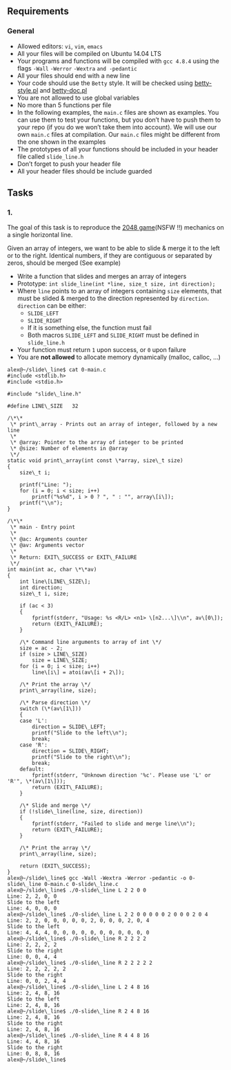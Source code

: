 ## Requirements

### General

- Allowed editors: `vi`, `vim`, `emacs`
- All your files will be compiled on Ubuntu 14.04 LTS
- Your programs and functions will be compiled with `gcc 4.8.4` using the flags `-Wall` `-Werror` `-Wextra` `and -pedantic`
- All your files should end with a new line
- Your code should use the `Betty` style. It will be checked using [betty-style.pl](https://github.com/hs-hq/Betty/blob/master/betty-style.pl "betty-style.pl") and [betty-doc.pl](https://github.com/hs-hq/Betty/blob/master/betty-doc.pl "betty-doc.pl")
- You are not allowed to use global variables
- No more than 5 functions per file
- In the following examples, the `main.c` files are shown as examples. You can use them to test your functions, but you don’t have to push them to your repo (if you do we won’t take them into account). We will use our own `main.c` files at compilation. Our `main.c` files might be different from the one shown in the examples
- The prototypes of all your functions should be included in your header file called `slide_line.h`
- Don’t forget to push your header file
- All your header files should be include guarded

## Tasks

### 1.

The goal of this task is to reproduce the [2048 game](/rltoken/i7Nqad-fVtT6e4qtMUtArw "2048 game")(NSFW !!) mechanics on a single horizontal line.

Given an array of integers, we want to be able to slide & merge it to the left or to the right. Identical numbers, if they are contiguous or separated by zeros, should be merged (See example)

- Write a function that slides and merges an array of integers
- Prototype: `int slide_line(int *line, size_t size, int direction);`
- Where `line` points to an array of integers containing `size` elements, that must be slided & merged to the direction represented by `direction`. `direction` can be either:
  - `SLIDE_LEFT`
  - `SLIDE_RIGHT`
  - If it is something else, the function must fail
  - Both macros `SLIDE_LEFT` and `SLIDE_RIGHT` must be defined in `slide_line.h`
- Your function must return `1` upon success, or `0` upon failure
- You are **not allowed** to allocate memory dynamically (malloc, calloc, …)

```
alex@~/slide\_line$ cat 0-main.c
#include <stdlib.h>
#include <stdio.h>

#include "slide\_line.h"

#define LINE\_SIZE   32

/\*\*
 \* print\_array - Prints out an array of integer, followed by a new line
 \*
 \* @array: Pointer to the array of integer to be printed
 \* @size: Number of elements in @array
 \*/
static void print\_array(int const \*array, size\_t size)
{
    size\_t i;

    printf("Line: ");
    for (i = 0; i < size; i++)
        printf("%s%d", i > 0 ? ", " : "", array\[i\]);
    printf("\\n");
}

/\*\*
 \* main - Entry point
 \*
 \* @ac: Arguments counter
 \* @av: Arguments vector
 \*
 \* Return: EXIT\_SUCCESS or EXIT\_FAILURE
 \*/
int main(int ac, char \*\*av)
{
    int line\[LINE\_SIZE\];
    int direction;
    size\_t i, size;

    if (ac < 3)
    {
        fprintf(stderr, "Usage: %s <R/L> <n1> \[n2...\]\\n", av\[0\]);
        return (EXIT\_FAILURE);
    }

    /\* Command line arguments to array of int \*/
    size = ac - 2;
    if (size > LINE\_SIZE)
        size = LINE\_SIZE;
    for (i = 0; i < size; i++)
        line\[i\] = atoi(av\[i + 2\]);

    /\* Print the array \*/
    print\_array(line, size);

    /\* Parse direction \*/
    switch (\*(av\[1\]))
    {
    case 'L':
        direction = SLIDE\_LEFT;
        printf("Slide to the left\\n");
        break;
    case 'R':
        direction = SLIDE\_RIGHT;
        printf("Slide to the right\\n");
        break;
    default:
        fprintf(stderr, "Unknown direction '%c'. Please use 'L' or 'R'", \*(av\[1\]));
        return (EXIT\_FAILURE);
    }

    /\* Slide and merge \*/
    if (!slide\_line(line, size, direction))
    {
        fprintf(stderr, "Failed to slide and merge line\\n");
        return (EXIT\_FAILURE);
    }

    /\* Print the array \*/
    print\_array(line, size);

    return (EXIT\_SUCCESS);
}
alex@~/slide\_line$ gcc -Wall -Wextra -Werror -pedantic -o 0-slide\_line 0-main.c 0-slide\_line.c
alex@~/slide\_line$ ./0-slide\_line L 2 2 0 0
Line: 2, 2, 0, 0
Slide to the left
Line: 4, 0, 0, 0
alex@~/slide\_line$ ./0-slide\_line L 2 2 0 0 0 0 0 2 0 0 0 2 0 4
Line: 2, 2, 0, 0, 0, 0, 0, 2, 0, 0, 0, 2, 0, 4
Slide to the left
Line: 4, 4, 4, 0, 0, 0, 0, 0, 0, 0, 0, 0, 0, 0
alex@~/slide\_line$ ./0-slide\_line R 2 2 2 2
Line: 2, 2, 2, 2
Slide to the right
Line: 0, 0, 4, 4
alex@~/slide\_line$ ./0-slide\_line R 2 2 2 2 2
Line: 2, 2, 2, 2, 2
Slide to the right
Line: 0, 0, 2, 4, 4
alex@~/slide\_line$ ./0-slide\_line L 2 4 8 16
Line: 2, 4, 8, 16
Slide to the left
Line: 2, 4, 8, 16
alex@~/slide\_line$ ./0-slide\_line R 2 4 8 16
Line: 2, 4, 8, 16
Slide to the right
Line: 2, 4, 8, 16
alex@~/slide\_line$ ./0-slide\_line R 4 4 8 16
Line: 4, 4, 8, 16
Slide to the right
Line: 0, 8, 8, 16
alex@~/slide\_line$
```
